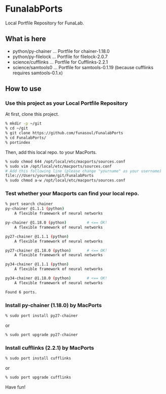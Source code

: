 # FunalabPorts
Local Portfile Repository for FunaLab.

## What is here
* python/py-chainer  ... Portfile for chainer-1.18.0
* python/py-filelock ... Portfile for filelock-2.0.7
* science/cufflinks  ... Portfile for Cufflinks-2.2.1
* science/samtools0  ... Portfile for samtools-0.1.19 (because cufflinks requires samtools-0.1.x)

## How to use
### Use this project as your Local Portfile Repository
At first, clone this project.
```sh
% mkdir -p ~/git
% cd ~/git
% git clone https://github.com/funasoul/FunalabPorts
% cd FunalabPorts/
% portindex
```
Then, add this local repo. to your MacPorts.
```sh
% sudo chmod 644 /opt/local/etc/macports/sources.conf
% sudo vim /opt/local/etc/macports/sources.conf
# Add this following line (please change "yourname" as your username)
file:///Users/yourname/git/FunalabPorts
% sudo chmod a-w /opt/local/etc/macports/sources.conf
```

### Test whether your Macports can find your local repo.
```sh
% port search chainer
py-chainer @1.1.1 (python)
    A flexible framework of neural networks

py-chainer @1.18.0 (python)         # <== OK!
    A flexible framework of neural networks

py27-chainer @1.1.1 (python)
    A flexible framework of neural networks

py27-chainer @1.18.0 (python)       # <== OK!
    A flexible framework of neural networks

py34-chainer @1.1.1 (python)
    A flexible framework of neural networks

py34-chainer @1.18.0 (python)       # <== OK!
    A flexible framework of neural networks

Found 6 ports.
```

### Install py-chainer (1.18.0) by MacPorts
```sh
% sudo port install py27-chainer
```
or
```sh
% sudo port upgrade py27-chainer
```

### Install cufflinks (2.2.1) by MacPorts
```sh
% sudo port install cufflinks
```
or
```sh
% sudo port upgrade cufflinks
```
Have fun!
